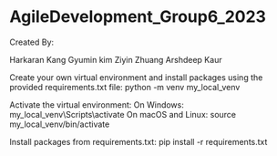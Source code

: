 # AgileDevelopment_Group6_2023

Created By:

Harkaran Kang
Gyumin kim
Ziyin Zhuang
Arshdeep Kaur

Create your own virtual environment and install packages using the provided requirements.txt file:
python -m venv my_local_venv

Activate the virtual environment:
On Windows:
my_local_venv\Scripts\activate
On macOS and Linux:
source my_local_venv/bin/activate

Install packages from requirements.txt:
pip install -r requirements.txt
